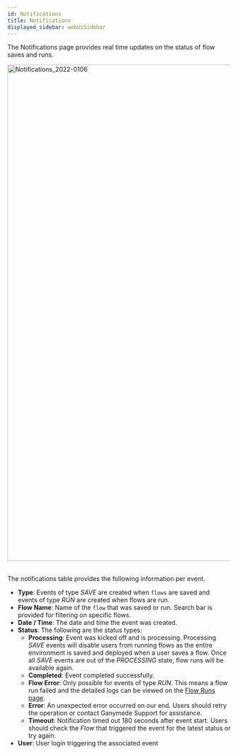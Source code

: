 ```yaml
---
id: Notifications
title: Notifications
displayed_sidebar: webUiSidebar
---
```


The Notifications page provides real time updates on the status of flow saves and runs. 

<img width="1120" alt="Notifications_2022-0106" src="https://user-images.githubusercontent.com/46538575/211053033-d6c6abf7-2216-4de4-8327-25ae867ddfa9.png" />
<br />
<br />

The notifications table provides the following information per event.

- **Type**: Events of type _SAVE_ are created when `flows` are saved and events of type _RUN_ are created when flows are run.
- **Flow Name**: Name of the `flow` that was saved or run. Search bar is provided for filtering on specific flows.
- **Date / Time**: The date and time the event was created.
- **Status**: The following are the status types:
    - **Processing**: Event was kicked off and is processing. Processing _SAVE_ events will disable users from running flows as the entire environment is saved and deployed when a user saves a flow. Once all _SAVE_ events are out of the _PROCESSING_ state, flow runs will be available again.
    - **Completed**: Event completed successfully. 
    - **Flow Error**: Only possible for events of type _RUN_. This means a flow run failed and the detailed logs can be viewed on the [Flow Runs page](FlowRuns.md).
    - **Error**: An unexpected error occurred on our end. Users should retry the operation or contact Ganymede Support for assistance.
    - **Timeout**: Notification timed out 180 seconds after event start.  Users should check the _Flow_ that triggered the event for the latest status or try again.
- **User**: User login triggering the associated event


